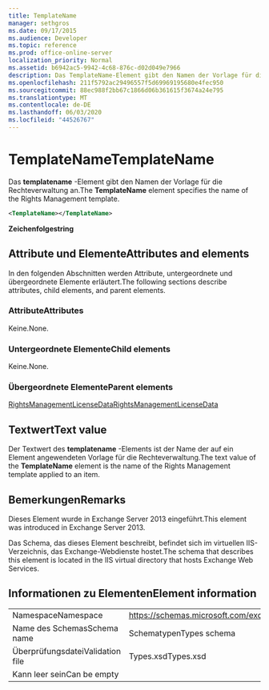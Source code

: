 ```yaml
---
title: TemplateName
manager: sethgros
ms.date: 09/17/2015
ms.audience: Developer
ms.topic: reference
ms.prod: office-online-server
localization_priority: Normal
ms.assetid: b6942ac5-9942-4c68-876c-d02d049e7966
description: Das TemplateName-Element gibt den Namen der Vorlage für die Rechteverwaltung an.
ms.openlocfilehash: 211f5792ac29496557f5d69969195680e4fec950
ms.sourcegitcommit: 88ec988f2bb67c1866d06b361615f3674a24e795
ms.translationtype: MT
ms.contentlocale: de-DE
ms.lasthandoff: 06/03/2020
ms.locfileid: "44526767"
---
```

# <a name="templatename"></a><span data-ttu-id="ffbd6-103">TemplateName</span><span class="sxs-lookup"><span data-stu-id="ffbd6-103">TemplateName</span></span>

<span data-ttu-id="ffbd6-104">Das **templatename** -Element gibt den Namen der Vorlage für die Rechteverwaltung an.</span><span class="sxs-lookup"><span data-stu-id="ffbd6-104">The **TemplateName** element specifies the name of the Rights Management template.</span></span> 
  
```XML
<TemplateName></TemplateName>
```

 <span data-ttu-id="ffbd6-105">**Zeichenfolge**</span><span class="sxs-lookup"><span data-stu-id="ffbd6-105">**string**</span></span>
## <a name="attributes-and-elements"></a><span data-ttu-id="ffbd6-106">Attribute und Elemente</span><span class="sxs-lookup"><span data-stu-id="ffbd6-106">Attributes and elements</span></span>

<span data-ttu-id="ffbd6-107">In den folgenden Abschnitten werden Attribute, untergeordnete und übergeordnete Elemente erläutert.</span><span class="sxs-lookup"><span data-stu-id="ffbd6-107">The following sections describe attributes, child elements, and parent elements.</span></span>
  
### <a name="attributes"></a><span data-ttu-id="ffbd6-108">Attribute</span><span class="sxs-lookup"><span data-stu-id="ffbd6-108">Attributes</span></span>

<span data-ttu-id="ffbd6-109">Keine.</span><span class="sxs-lookup"><span data-stu-id="ffbd6-109">None.</span></span>
  
### <a name="child-elements"></a><span data-ttu-id="ffbd6-110">Untergeordnete Elemente</span><span class="sxs-lookup"><span data-stu-id="ffbd6-110">Child elements</span></span>

<span data-ttu-id="ffbd6-111">Keine.</span><span class="sxs-lookup"><span data-stu-id="ffbd6-111">None.</span></span>
  
### <a name="parent-elements"></a><span data-ttu-id="ffbd6-112">Übergeordnete Elemente</span><span class="sxs-lookup"><span data-stu-id="ffbd6-112">Parent elements</span></span>

[<span data-ttu-id="ffbd6-113">RightsManagementLicenseData</span><span class="sxs-lookup"><span data-stu-id="ffbd6-113">RightsManagementLicenseData</span></span>](rightsmanagementlicensedata.md)
  
## <a name="text-value"></a><span data-ttu-id="ffbd6-114">Textwert</span><span class="sxs-lookup"><span data-stu-id="ffbd6-114">Text value</span></span>

<span data-ttu-id="ffbd6-115">Der Textwert des **templatename** -Elements ist der Name der auf ein Element angewendeten Vorlage für die Rechteverwaltung.</span><span class="sxs-lookup"><span data-stu-id="ffbd6-115">The text value of the **TemplateName** element is the name of the Rights Management template applied to an item.</span></span> 
  
## <a name="remarks"></a><span data-ttu-id="ffbd6-116">Bemerkungen</span><span class="sxs-lookup"><span data-stu-id="ffbd6-116">Remarks</span></span>

<span data-ttu-id="ffbd6-117">Dieses Element wurde in Exchange Server 2013 eingeführt.</span><span class="sxs-lookup"><span data-stu-id="ffbd6-117">This element was introduced in Exchange Server 2013.</span></span>
  
<span data-ttu-id="ffbd6-118">Das Schema, das dieses Element beschreibt, befindet sich im virtuellen IIS-Verzeichnis, das Exchange-Webdienste hostet.</span><span class="sxs-lookup"><span data-stu-id="ffbd6-118">The schema that describes this element is located in the IIS virtual directory that hosts Exchange Web Services.</span></span>
  
## <a name="element-information"></a><span data-ttu-id="ffbd6-119">Informationen zu Elementen</span><span class="sxs-lookup"><span data-stu-id="ffbd6-119">Element information</span></span>

|||
|:-----|:-----|
|<span data-ttu-id="ffbd6-120">Namespace</span><span class="sxs-lookup"><span data-stu-id="ffbd6-120">Namespace</span></span>  <br/> |https://schemas.microsoft.com/exchange/services/2006/types  <br/> |
|<span data-ttu-id="ffbd6-121">Name des Schemas</span><span class="sxs-lookup"><span data-stu-id="ffbd6-121">Schema name</span></span>  <br/> |<span data-ttu-id="ffbd6-122">Schematypen</span><span class="sxs-lookup"><span data-stu-id="ffbd6-122">Types schema</span></span>  <br/> |
|<span data-ttu-id="ffbd6-123">Überprüfungsdatei</span><span class="sxs-lookup"><span data-stu-id="ffbd6-123">Validation file</span></span>  <br/> |<span data-ttu-id="ffbd6-124">Types.xsd</span><span class="sxs-lookup"><span data-stu-id="ffbd6-124">Types.xsd</span></span>  <br/> |
|<span data-ttu-id="ffbd6-125">Kann leer sein</span><span class="sxs-lookup"><span data-stu-id="ffbd6-125">Can be empty</span></span>  <br/> ||
   

